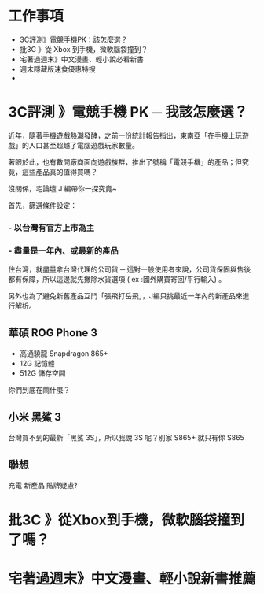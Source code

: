 # 工作事項
- 3C評測》電競手機PK：該怎麼選？
- 批3C 》從 Xbox 到手機，微軟腦袋撞到？
- 宅著過週末》中文漫畫、輕小說必看新書
- 週末隱藏版速食優惠特搜
- 


#  3C評測 》電競手機 PK ─ 我該怎麼選？

近年，隨著手機遊戲熱潮發酵，之前一份統計報告指出，東南亞「在手機上玩遊戲」的人口甚至超越了電腦遊戲玩家數量。

著眼於此，也有數間廠商面向遊戲族群，推出了號稱「電競手機」的產品；但究竟，這些產品真的值得買嗎？

沒關係，宅論壇 J 編帶你一探究竟~

首先，篩選條件設定：
### - 以台灣有官方上市為主
### - 盡量是一年內、或最新的產品
住台灣，就盡量拿台灣代理的公司貨 ─ 這對一般使用者來說，公司貨保固與售後都有保障，所以這邊就先撇除水貨選項 ( ex :國外購買寄回/平行輸入) 。

另外也為了避免新舊產品互鬥「張飛打岳飛」，J編只挑最近一年內的新產品來進行解析。

## 華碩 ROG Phone 3
- 高通驍龍 Snapdragon 865+ 
- 12G 記憶體
- 512G 儲存空間


你們到底在鬧什麼？




## 小米 黑鯊 3 
台灣買不到的最新「黑鯊 3S」，所以我說 3S 呢？別家 S865+ 就只有你 S865 



## 聯想
充電
新產品 貼牌疑慮?



# 批3C 》從Xbox到手機，微軟腦袋撞到了嗎？

# 宅著過週末》中文漫畫、輕小說新書推薦
